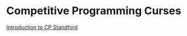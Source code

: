 # Competitive Programming Curses

[Introduction to CP Standford](http://web.stanford.edu/class/cs97si/)
